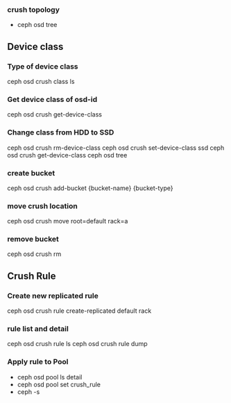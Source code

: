 ### crush topology
- ceph osd tree

## Device class
### Type of device class
ceph osd crush class ls

### Get device class of osd-id
ceph osd crush get-device-class <osd-id>

### Change class from HDD to SSD
ceph osd crush rm-device-class <osd-id>
ceph osd crush set-device-class ssd <osd-id>
ceph osd crush get-device-class <osd-id>
ceph osd tree

### create bucket 
ceph osd crush add-bucket {bucket-name} {bucket-type}

### move crush location
ceph osd crush move <host-name> root=default rack=a

### remove bucket
ceph osd crush rm <bucket-name>

## Crush Rule
### Create new replicated rule
ceph osd crush rule create-replicated <rule-name> default rack <device-class>

### rule list and detail
ceph osd crush rule ls
ceph osd crush rule dump

### Apply rule to Pool
- ceph osd pool ls detail
- ceph osd pool set <pool-name> crush_rule <rule-name>
- ceph -s
